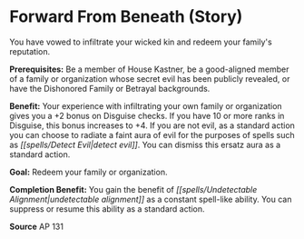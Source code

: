 ﻿---
cssclass: [feats]

---
# Forward From Beneath (Story)

You have vowed to infiltrate your wicked kin and redeem your family's reputation.

**Prerequisites:** Be a member of House Kastner, be a good-aligned member of a family or organization whose secret evil has been publicly revealed, or have the Dishonored Family or Betrayal backgrounds.

**Benefit:** Your experience with infiltrating your own family or organization gives you a +2 bonus on Disguise checks. If you have 10 or more ranks in Disguise, this bonus increases to +4. If you are not evil, as a standard action you can choose to radiate a faint aura of evil for the purposes of spells such as _[[spells/Detect Evil|detect evil]]_. You can dismiss this ersatz aura as a standard action.

**Goal:** Redeem your family or organization.

**Completion Benefit:** You gain the benefit of _[[spells/Undetectable Alignment|undetectable alignment]]_ as a constant spell-like ability. You can suppress or resume this ability as a standard action.

**Source** AP 131